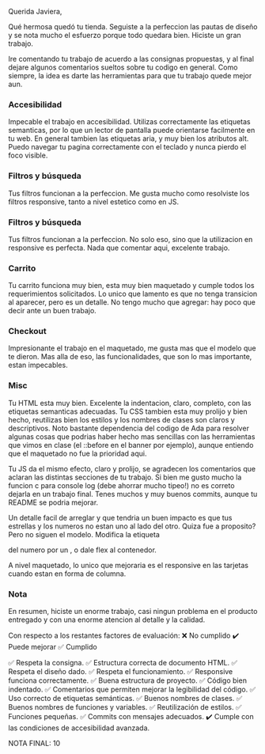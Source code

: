 Querida Javiera, 

Qué hermosa quedó tu tienda. Seguiste a la perfeccion las pautas de diseño y se nota mucho el esfuerzo porque todo quedara bien. Hiciste un gran trabajo. 

Ire comentando tu trabajo de acuerdo a las consignas propuestas, y al final dejare algunos comentarios sueltos sobre tu codigo en general. Como siempre, la idea es darte las herramientas para que tu trabajo quede mejor aun. 

### Accesibilidad

Impecable el trabajo en accesibilidad. Utilizas correctamente las etiquetas semanticas, por lo que un lector de pantalla puede orientarse facilmente en tu web. En general tambien las etiquetas aria, y muy bien los atributos alt. Puedo navegar tu pagina correctamente con el teclado y nunca pierdo el foco visible. 

### Filtros y búsqueda

Tus filtros funcionan a la perfeccion. Me gusta mucho como resolviste los filtros responsive, tanto a nivel estetico como en JS. 

### Filtros y búsqueda

Tus filtros funcionan a la perfeccion. No solo eso, sino que la utilizacion en responsive es perfecta. Nada que comentar aqui, excelente trabajo. 

### Carrito

Tu carrito funciona muy bien, esta muy bien maquetado y cumple todos los requerimientos solicitados. Lo unico que lamento es que no tenga transicion al aparecer, pero es un detalle. No tengo mucho que agregar: hay poco que decir ante un buen trabajo. 

### Checkout 

Impresionante el trabajo en el maquetado, me gusta mas que el modelo que te dieron. Mas alla de eso, las funcionalidades, que son lo mas importante, estan impecables. 

### Misc 

Tu HTML esta muy bien. Excelente la indentacion, claro, completo, con las etiquetas semanticas adecuadas. Tu CSS tambien esta muy prolijo y bien hecho, reutilizas bien los estilos y los nombres de clases son claros y descriptivos. Noto bastante dependencia del codigo de Ada para resolver algunas cosas que podrias haber hecho mas sencillas con las herramientas que vimos en clase (el ::before en el banner por ejemplo), aunque entiendo que el maquetado no fue la prioridad aqui. 


Tu JS da el mismo efecto, claro y prolijo, se agradecen los comentarios que aclaran las distintas secciones de tu trabajo. Si bien me gusto mucho la funcion c para console log (debe ahorrar mucho tipeo!) no es correto dejarla en un trabajo final. Tenes muchos y muy buenos commits, aunque tu README se podria mejorar. 

Un detalle facil de arreglar y que tendria un buen impacto es que tus estrellas y los numeros no estan uno al lado del otro. Quiza fue a proposito? Pero no siguen el modelo. Modifica la etiqueta <p> del numero por un <span>, o dale flex al contenedor. 

A nivel maquetado, lo unico que mejoraria es el responsive en las tarjetas cuando estan en forma de columna. 

### Nota 

En resumen, hiciste un enorme trabajo, casi ningun problema en el producto entregado y con una enorme atencion al detalle y la calidad. 

Con respecto a los restantes factores de evaluación: 
❌ No cumplido
✔️ Puede mejorar
✅ Cumplido

✅ Respeta la consigna.
✅ Estructura correcta de documento HTML.
✅ Respeta el diseño dado.
✅ Respeta el funcionamiento.
✅ Responsive funciona correctamente.
✅ Buena estructura de proyecto.
✅ Código bien indentado.
✅ Comentarios que permiten mejorar la legibilidad del código.
✅ Uso correcto de etiquetas semánticas.
✅ Buenos nombres de clases.
✅ Buenos nombres de funciones y variables.
✅ Reutilización de estilos.
✅ Funciones pequeñas.
✅ Commits con mensajes adecuados.
✔️ Cumple con las condiciones de accesibilidad avanzada.

NOTA FINAL: 10



